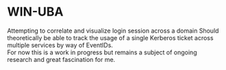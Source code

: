 # WIN-UBA  
Attempting to correlate and visualize login session across a domain 
Should theoretically be able to track the usage of a single Kerberos ticket across multiple services by way of EventIDs.  
For now this is a work in progress but remains a subject of ongoing research and great fascination for me. 
